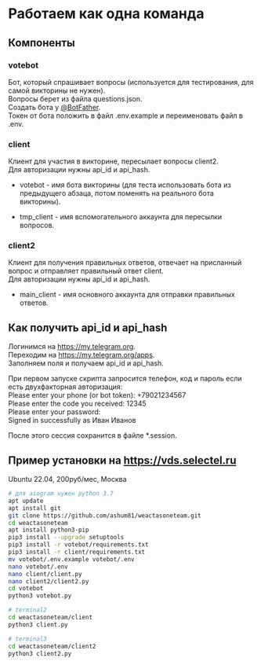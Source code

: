 # Работаем как одна команда

## Компоненты

### votebot

Бот, который спрашивает вопросы (используется для тестирования, для самой викторины не нужен).  
Вопросы берет из файла questions.json.  
Создать бота у [@BotFather](https://t.me/BotFather).  
Токен от бота положить в файл .env.example и переименовать файл в .env.

### client

Клиент для участия в викторине, пересылает вопросы client2.  
Для авторизации нужны api_id и api_hash.

* votebot - имя бота викторины (для теста использовать бота из предыдущего абзаца, потом поменять на реального бота викторины).

* tmp_client - имя вспомогательного аккаунта для пересылки вопросов.

### client2

Клиент для получения правильных ответов, отвечает на присланный вопрос и отправляет правильный ответ client.  
Для авторизации нужны api_id и api_hash.

* main_client - имя основного аккаунта для отправки правильных ответов.

## Как получить api_id и api_hash

Логинимся на <https://my.telegram.org>.  
Переходим на <https://my.telegram.org/apps>.  
Заполняем поля и получаем api_id и api_hash.

При первом запуске скрипта запросится телефон, код и пароль если есть двухфакторная авторизация:  
Please enter your phone (or bot token): +79021234567  
Please enter the code you received: 12345  
Please enter your password:  
Signed in successfully as Иван Иванов

После этого сессия сохранится в файле *.session.

## Пример установки на <https://vds.selectel.ru>

Ubuntu 22.04, 200руб/мес, Москва

``` bash
# для aiogram нужен python 3.7
apt update
apt install git
git clone https://github.com/ashum81/weactasoneteam.git
cd weactasoneteam
apt install python3-pip
pip3 install --upgrade setuptools
pip3 install -r votebot/requirements.txt
pip3 install -r client/requirements.txt
mv votebot/.env.example votebot/.env
nano votebot/.env
nano client/client.py
nano client2/client2.py
cd votebot
python3 votebot.py

# terminal2
cd weactasoneteam/client
python3 client.py

# terminal3
cd weactasoneteam/client2
python3 client2.py
```
